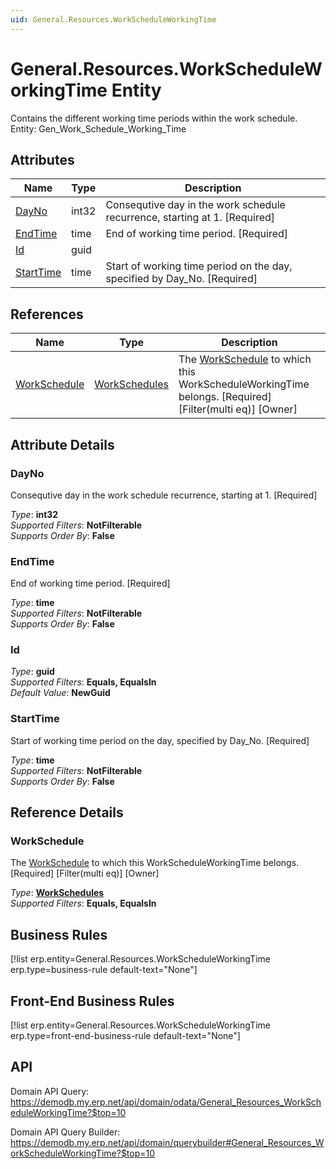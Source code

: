 ```yaml
---
uid: General.Resources.WorkScheduleWorkingTime
---
```

# General.Resources.WorkScheduleWorkingTime Entity

Contains the different working time periods within the work schedule. Entity: Gen_Work_Schedule_Working_Time

## Attributes

| Name | Type | Description |
| ---- | ---- | --- |
| [DayNo](General.Resources.WorkScheduleWorkingTime.md#dayno) | int32 | Consequtive day in the work schedule recurrence, starting at 1. [Required] 
| [EndTime](General.Resources.WorkScheduleWorkingTime.md#endtime) | time | End of working time period. [Required] 
| [Id](General.Resources.WorkScheduleWorkingTime.md#id) | guid |  
| [StartTime](General.Resources.WorkScheduleWorkingTime.md#starttime) | time | Start of working time period on the day, specified by Day_No. [Required] 

## References

| Name | Type | Description |
| ---- | ---- | --- |
| [WorkSchedule](General.Resources.WorkScheduleWorkingTime.md#workschedule) | [WorkSchedules](General.Resources.WorkSchedules.md) | The [WorkSchedule](General.Resources.WorkScheduleWorkingTime.md#workschedule) to which this WorkScheduleWorkingTime belongs. [Required] [Filter(multi eq)] [Owner] |


## Attribute Details

### DayNo

Consequtive day in the work schedule recurrence, starting at 1. [Required]

_Type_: **int32**  
_Supported Filters_: **NotFilterable**  
_Supports Order By_: **False**  

### EndTime

End of working time period. [Required]

_Type_: **time**  
_Supported Filters_: **NotFilterable**  
_Supports Order By_: **False**  

### Id

_Type_: **guid**  
_Supported Filters_: **Equals, EqualsIn**  
_Default Value_: **NewGuid**  

### StartTime

Start of working time period on the day, specified by Day_No. [Required]

_Type_: **time**  
_Supported Filters_: **NotFilterable**  
_Supports Order By_: **False**  


## Reference Details

### WorkSchedule

The [WorkSchedule](General.Resources.WorkScheduleWorkingTime.md#workschedule) to which this WorkScheduleWorkingTime belongs. [Required] [Filter(multi eq)] [Owner]

_Type_: **[WorkSchedules](General.Resources.WorkSchedules.md)**  
_Supported Filters_: **Equals, EqualsIn**  



## Business Rules

[!list erp.entity=General.Resources.WorkScheduleWorkingTime erp.type=business-rule default-text="None"]

## Front-End Business Rules

[!list erp.entity=General.Resources.WorkScheduleWorkingTime erp.type=front-end-business-rule default-text="None"]

## API

Domain API Query:
<https://demodb.my.erp.net/api/domain/odata/General_Resources_WorkScheduleWorkingTime?$top=10>

Domain API Query Builder:
<https://demodb.my.erp.net/api/domain/querybuilder#General_Resources_WorkScheduleWorkingTime?$top=10>


